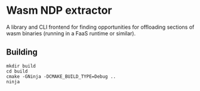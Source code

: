 # Wasm NDP extractor

A library and CLI frontend for finding opportunities for offloading sections of wasm binaries (running in a FaaS runtime or similar).

## Building

```
mkdir build
cd build
cmake -GNinja -DCMAKE_BUILD_TYPE=Debug ..
ninja
```
